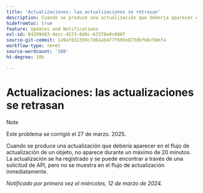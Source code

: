 ```yaml
---
title: 'Actualizaciones: las actualizaciones se retrasan'
description: Cuando se produce una actualización que debería aparecer en el flujo de actualización de un objeto, no aparece durante un máximo de 20 minutos. La actualización se ha registrado y se puede encontrar a través de una solicitud de API, pero no se muestra en el flujo de actualización inmediatamente.
hidefromtoc: true
feature: Updates and Notifications
exl-id: 04399483-4ecc-4573-8d9c-63370e0c600f
source-git-commit: 1a9af831359c7d61ab477f693e873dbfb6c58efa
workflow-type: tm+mt
source-wordcount: '108'
ht-degree: 10%

---
```


# Actualizaciones: las actualizaciones se retrasan

>[!NOTE]
>
>Este problema se corrigió el 27 de marzo. 2025.

Cuando se produce una actualización que debería aparecer en el flujo de actualización de un objeto, no aparece durante un máximo de 20 minutos. La actualización se ha registrado y se puede encontrar a través de una solicitud de API, pero no se muestra en el flujo de actualización inmediatamente.

_Notificado por primera vez el miércoles, 12 de marzo de 2024._
